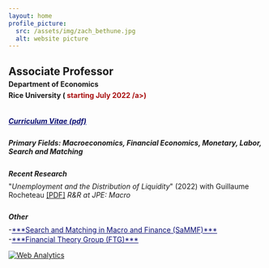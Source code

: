 ```yaml
---
layout: home
profile_picture:
  src: /assets/img/zach_bethune.jpg
  alt: website picture
---
```


## Associate Professor
<p style="margin-bottom:-.40cm;"></p>

#### Department of Economics
<p style="margin-bottom:-.40cm;"></p>

#### Rice University (<a style="color: #a80f0f"> starting July 2022 /a>) 
<p style="margin-bottom: .9cm;"></p>


<h5> 
  <a 
  style="color: #0b0e73" href="./assets/pdfs/ZB-CV.pdf" target="_blank" rel="noopener noreferrer"><b>Curriculum Vitae (pdf)</b>
  </a>
</h5>
<p style="margin-bottom:.7cm;"></p>


##### **Primary Fields**: Macroeconomics,  Financial Economics, Monetary, Labor, Search and Matching
<p style="margin-bottom:.7cm;"></p>

##### **Recent Research**
<p style="margin-bottom:-.40cm;"></p>

"*Unemployment and the Distribution of Liquidity*" (2022) with Guillaume Rocheteau <a href="./assets/pdfs/BR_Jan2022.pdf" target="_blank" rel="noopener noreferrer">[PDF]</a> *R&R at JPE: Macro*
<p style="margin-bottom:.70cm;"></p> 

##### **Other**
<p style="margin-bottom:-.40cm;"></p>
-<a style="color: #0b0e73" href="https://sammf.com" target="_blank" rel="noopener noreferrer" color="blue">***Search and Matching in Macro and Finance (SaMMF)***</a> 
<p style="margin-bottom:-.30cm;"></p>
-<a style="color: #0b0e73" href="https://www.financetheory.org/" target="_blank" rel="noopener noreferrer" color="blue">***Financial Theory Group (FTG)*** </a> 
<p style="margin-bottom:0cm;"></p>

<!-- <img src="../assets/img/uva_logo_color.png" alt="uva" width="280" class="center"> -->



<!-- Default Statcounter code for Personal Webpage
http://www.zachbethune.com -->
<script type="text/javascript">
var sc_project=12335011; 
var sc_invisible=1; 
var sc_security="59050621"; 
</script>
<script type="text/javascript"
src="https://www.statcounter.com/counter/counter.js"
async></script>
<noscript><div class="statcounter"><a title="Web Analytics"
href="https://statcounter.com/" target="_blank"><img
class="statcounter"
src="https://c.statcounter.com/12335011/0/59050621/1/"
alt="Web Analytics"
referrerPolicy="no-referrer-when-downgrade"></a></div></noscript>
<!-- End of Statcounter Code -->


<!-- Global site tag (gtag.js) - Google Analytics -->
<script async src="https://www.googletagmanager.com/gtag/js?id=G-HRSX1LP7F5"></script>
<script>
  window.dataLayer = window.dataLayer || [];
  function gtag(){dataLayer.push(arguments);}
  gtag('js', new Date());

  gtag('config', 'G-HRSX1LP7F5');
</script>
<!-- End of Google Analytics Code -->